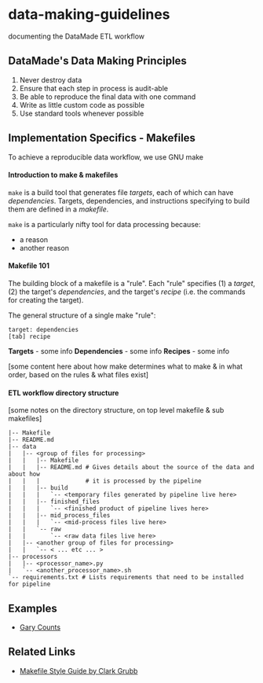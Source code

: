 # data-making-guidelines
documenting the DataMade ETL workflow

## DataMade's Data Making Principles

1. Never destroy data 
2. Ensure that each step in process is audit-able 
3. Be able to reproduce the final data with one command 
4. Write as little custom code as possible 
5. Use standard tools whenever possible 

## Implementation Specifics - Makefiles

To achieve a reproducible data workflow, we use GNU make

#### Introduction to make & makefiles
```make``` is a build tool that generates file *targets*, each of which can have *dependencies*. Targets, dependencies, and instructions specifying to build them are defined in a *makefile*.

```make``` is a particularly nifty tool for data processing because:
- a reason
- another reason

#### Makefile 101
The building block of a makefile is a "rule". Each "rule" specifies (1) a *target*, (2) the target's *dependencies*, and the target's *recipe* (i.e. the commands for creating the target).

The general structure of a single make "rule":
```
target: dependencies
[tab] recipe
```
**Targets** - some info
**Dependencies** - some info
**Recipes** - some info

[some content here about how make determines what to make & in what order, based on the rules & what files exist]

#### ETL workflow directory structure

[some notes on the directory structure, on top level makefile & sub makefiles]

```
|-- Makefile
|-- README.md
|-- data
|   |-- <group of files for processing>
|   |   |-- Makefile
|   |   |-- README.md # Gives details about the source of the data and about how
|   |   |             # it is processed by the pipeline
|   |   |-- build
|   |   |   `-- <temporary files generated by pipeline live here>
|   |   |-- finished_files
|   |   |   `-- <finished product of pipeline lives here>
|   |   |-- mid_process_files
|   |   |   `-- <mid-process files live here>
|   |   `-- raw
|   |       `-- <raw data files live here>
|   |-- <another group of files for processing>
|   |   `-- < ... etc ... >
|-- processors
|   |-- <processor_name>.py
|   `-- <another_processor_name>.sh
`-- requirements.txt # Lists requirements that need to be installed for pipeline
```

## Examples
- [Gary Counts](https://github.com/datamade/gary-counts-data)

## Related Links
- [Makefile Style Guide by Clark Grubb](http://clarkgrubb.com/makefile-style-guide#data-workflows)
